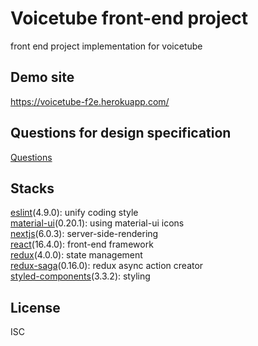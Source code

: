 # Voicetube front-end project
front end project implementation for voicetube

## Demo site
https://voicetube-f2e.herokuapp.com/

## Questions for design specification
[Questions](Questions.md)

## Stacks
[eslint](https://github.com/eslint/eslint)(4.9.0): unify coding style  
[material-ui](https://github.com/mui-org/material-ui)(0.20.1): using material-ui icons  
[nextjs](https://github.com/zeit/next.js)(6.0.3): server-side-rendering  
[react](https://github.com/facebook/react)(16.4.0): front-end framework  
[redux](https://github.com/reduxjs/redux)(4.0.0): state management  
[redux-saga](https://github.com/redux-saga/redux-saga)(0.16.0): redux async action creator  
[styled-components](https://github.com/styled-components/styled-components)(3.3.2): styling  

## License
ISC
